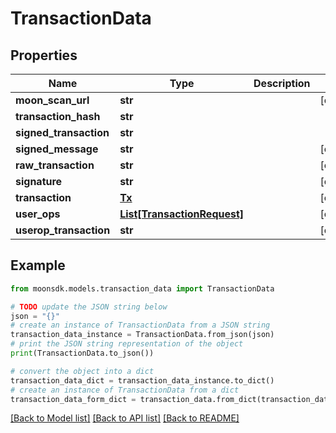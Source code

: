 # TransactionData

## Properties

| Name                    | Type                                                    | Description | Notes       |
| ----------------------- | ------------------------------------------------------- | ----------- | ----------- |
| **moon\_scan\_url**     | **str**                                                 |             | \[optional] |
| **transaction\_hash**   | **str**                                                 |             |             |
| **signed\_transaction** | **str**                                                 |             |             |
| **signed\_message**     | **str**                                                 |             | \[optional] |
| **raw\_transaction**    | **str**                                                 |             | \[optional] |
| **signature**           | **str**                                                 |             | \[optional] |
| **transaction**         | [**Tx**](Tx.md)                                         |             | \[optional] |
| **user\_ops**           | [**List\[TransactionRequest\]**](TransactionRequest.md) |             | \[optional] |
| **userop\_transaction** | **str**                                                 |             | \[optional] |

## Example

```python
from moonsdk.models.transaction_data import TransactionData

# TODO update the JSON string below
json = "{}"
# create an instance of TransactionData from a JSON string
transaction_data_instance = TransactionData.from_json(json)
# print the JSON string representation of the object
print(TransactionData.to_json())

# convert the object into a dict
transaction_data_dict = transaction_data_instance.to_dict()
# create an instance of TransactionData from a dict
transaction_data_form_dict = transaction_data.from_dict(transaction_data_dict)
```

[\[Back to Model list\]](./#documentation-for-models) [\[Back to API list\]](./#documentation-for-api-endpoints) [\[Back to README\]](./)
